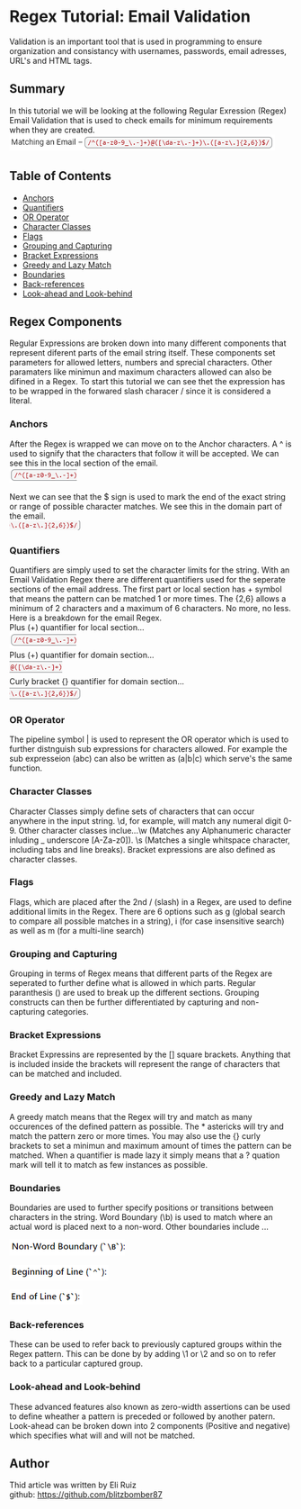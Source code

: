 # Regex Tutorial: Email Validation

Validation is an important tool that is used in programming to ensure organization and consistancy with usernames, passwords, email adresses, URL's and HTML tags.

## Summary

In this tutorial we will be looking at the following Regular Exression (Regex) Email Validation that is used to check emails for minimum requirements when they are created. <br />
![Regular Expression for Email Validation](/assets/img/image.png)

## Table of Contents

- [Anchors](#anchors)
- [Quantifiers](#quantifiers)
- [OR Operator](#or-operator)
- [Character Classes](#character-classes)
- [Flags](#flags)
- [Grouping and Capturing](#grouping-and-capturing)
- [Bracket Expressions](#bracket-expressions)
- [Greedy and Lazy Match](#greedy-and-lazy-match)
- [Boundaries](#boundaries)
- [Back-references](#back-references)
- [Look-ahead and Look-behind](#look-ahead-and-look-behind)

## Regex Components
Regular Expressions are broken down into many different components that represent diferent parts of the email string itself. These components set parameters for allowed letters, numbers and sprecial characters. Other paramaters like minimun and maximum characters allowed can also be difined in a Regex. To start this tutorial we can see thet the expression has to be wrapped in the forwared slash characer / since it is considered a literal.

### Anchors

After the Regex is wrapped we can move on to the Anchor characters. A ^ is used to signify that the characters that follow it will be accepted. We can see this in the local section of the email. <br />
![Local section of an email address](assets/img/image-1.png)

Next we can see that the $ sign is used to mark the end of the exact string or range of possible character matches. We see this in the domain part of the email. <br />
![Domain section of an email address](assets/img/image-2.png)

### Quantifiers

Quantifiers are simply used to set the character limits for the string. With an Email Validation Regex there are different quantifiers used for the seperate sections of the email address. The first part or local section has + symbol that means the pattern can be matched 1 or more times. The {2,6} allows a minimum of 2 characters and a maximum of 6 characters. No more, no less. Here is a breakdown for the email Regex. <br />
Plus (+) quantifier for local section... <br />
![+ plus quantifier example for local section](assets/img/image-3.png) <br />
Plus (+) quantifier for domain section... <br />
![+ plus quantifier example for domain section](assets/img/image-4.png) <br />
Curly bracket {} quantifier for domain section... <br />
![{} curly bracket quantifier for domain section](assets/img/image-5.png)

### OR Operator

The pipeline symbol | is used to represent the OR operator which is used to further distnguish sub expressions for characters allowed. For example the sub expresseion (abc) can also be written as (a|b|c) which serve's the same function. 

### Character Classes

Character Classes simply define sets of characters that can occur anywhere in the input string.  \d, for example, will match any numeral digit 0-9.  Other character classes inclue...\w (Matches any Alphanumeric character inluding _ underscore [A-Za-z0]). \s (Matches a single whitspace character, including tabs and line breaks). Bracket expressions are also defined as character classes.

### Flags

Flags, which are placed after the 2nd / (slash) in a Regex, are used to define additional limits in the Regex. There are 6 options such as g (global search to compare all possible matches in a string), i (for case insensitive search) as well as m (for a multi-line search)

### Grouping and Capturing

Grouping in terms of Regex means that different parts of the Regex are seperated to further define what is allowed in which parts. Regular paranthesis () are used to break up the different sections. Grouping constructs can then be further differentiated by capturing and non-capturing categories.


### Bracket Expressions
Bracket Expressins are represented by the [] square brackets. Anything that is included inside the brackets will represent the range of characters that can be matched and included.  

### Greedy and Lazy Match

A greedy match means that the Regex will try and match as many occurences of the defined pattern as possible.  The * astericks will try and match the pattern zero or more times.  You may also use the {} curly brackets to set a minimun and maximum amount of times the pattern can be matched. When a  quantifier is made lazy it simply means that a ? quation mark will tell it to match as few instances as possible.

### Boundaries

Boundaries are used to further specify positions or transitions between characters in the string. Word Boundary (\b) is used to match where an actual word is placed next to a non-word. Other boundaries include ... <br />

![Non-Word Boundary](assets/img/image-6.png) <br />

![Beginning of Line Boundary](assets/img/image-7.png) <br />

![End of Line Boundary](assets/img/image-8.png)

### Back-references

These can be used to refer back to previously captured groups within the Regex pattern.  This can be done by by adding \1 or \2 and so on to refer back to a particular captured group.

### Look-ahead and Look-behind

These advanced features also known as zero-width assertions can be used to define wheather a pattern is preceded or followed by another patern. Look-ahead can be broken down into 2 components (Positive and negative) which specifies what will and will not be matched.

## Author

Thid article was written by Eli Ruiz <br />
github: https://github.com/blitzbomber87
